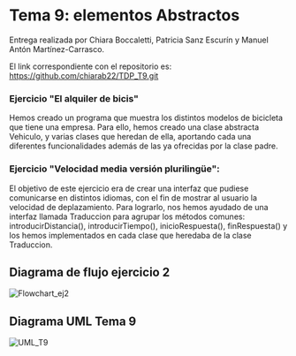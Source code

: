# Tema 9: elementos Abstractos
Entrega realizada por Chiara Boccaletti, Patricia Sanz Escurín y Manuel Antón Martínez-Carrasco.

El link correspondiente con el repositorio es: https://github.com/chiarab22/TDP_T9.git

### Ejercicio "El alquiler de bicis"
Hemos creado un programa que muestra los distintos modelos de bicicleta que tiene una empresa. Para ello, hemos creado una clase abstracta Vehiculo, y varias clases que heredan de ella, aportando cada una diferentes funcionalidades además de las ya ofrecidas por la clase padre.


### Ejercicio "Velocidad media versión plurilingüe":
El objetivo de este ejercicio era de crear una interfaz que pudiese comunicarse en distintos idiomas, con el fin de mostrar al usuario la velocidad de deplazamiento. Para lograrlo, nos hemos ayudado de una interfaz llamada Traduccion para agrupar los métodos comunes: introducirDistancia(), introducirTiempo(), inicioRespuesta(), finRespuesta() y los hemos implementados en cada clase que heredaba de la clase Traduccion.

## Diagrama de flujo ejercicio 2
![Flowchart_ej2](https://user-images.githubusercontent.com/58274468/160654938-75ae0879-ad3e-4127-aa64-d27e42da98b9.png)

## Diagrama UML Tema 9
![UML_T9](https://user-images.githubusercontent.com/58274468/160789979-a7b31a7e-9e24-4014-b762-55542ee64cce.svg)
